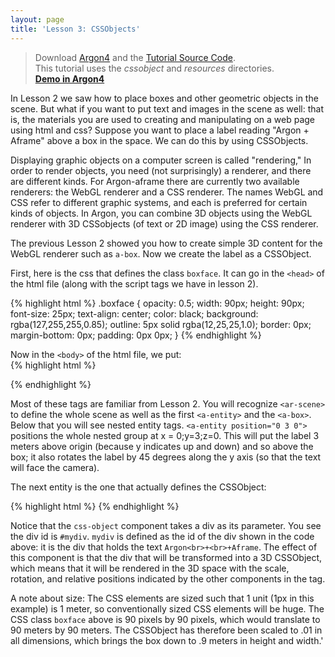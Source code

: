 ```yaml
---
layout: page
title: 'Lesson 3: CSSObjects'
---
```

> Download [Argon4](http://argonjs.io/argon-app) and the [Tutorial Source Code](https://github.com/argonjs/design-aids/tree/gh-pages/code). <br> This tutorial uses the *cssobject* and *resources* directories.<br> **[Demo in Argon4](https://github.com/argonjs/design-aids/tree/gh-pages/code/cssobject/)**


In Lesson 2 we saw how to place boxes and other geometric objects in the scene. But what if you want to put text and images in the scene as well: that is, the materials you are used to creating and manipulating on a web page using html and css? Suppose you want to place a label reading "Argon + Aframe" above a box in the space. We can do this by using CSSObjects. 

Displaying graphic objects on a computer screen is called "rendering," In order to render objects, you need (not surprisingly) a renderer, and there are different kinds. For Argon-aframe there are currently two available renderers: the WebGL renderer and a CSS renderer. The names WebGL and CSS refer to different graphic systems, and each is preferred for certain kinds of objects. In Argon, you can combine 3D objects using the WebGL renderer with 3D CSSobjects (of text or 2D image) using the CSS renderer. 

The previous Lesson 2 showed you how to create simple 3D content for the WebGL renderer such as `a-box`. Now we create the label as a CSSObject. 

First, here is the css that defines the class `boxface`. It can go in the `<head>` of the html file (along with the script tags we have in lesson 2). 
 
{% highlight html %}
.boxface {
    opacity: 0.5;
    width: 90px;
    height: 90px;
    font-size: 25px;
    text-align: center;
    color: black;
    background: rgba(127,255,255,0.85);
    outline: 5px solid rgba(12,25,25,1.0);
    border: 0px;
    margin-bottom: 0px;
    padding: 0px 0px;
}
{% endhighlight %}
 
Now in the `<body>` of the html file, we put:  
{% highlight html %}
    <div hidden>
      <div id="mydiv" class="boxface">Argon<br>+<br>AFrame</div>
    </div>
    <ar-scene>
      <a-entity id="helloworld" position="0 -1 -8">
        <a-box position="-1 0.5 1" rotation="0 45 0" width="1" 
               height="1" depth="1"  color="#4CC3D9" ></a-box>
        <a-entity position="0 3 0" rotation="0 45 0">
            <a-entity css-object="div: #mydiv" scale="0.01 0.01 0.01" rotation="0 0 0" position="0 0 0.5">
            </a-entity>
        </a-entity>
      </a-entity>
    </ar-scene>
{% endhighlight %}

Most of these tags are familiar from Lesson 2. You will recognize `<ar-scene>` to define the whole scene as well as the first `<a-entity>` and the `<a-box>`.  Below that you will see nested entity tags. `<a-entity position="0 3 0">` positions the whole nested group at x = 0;y=3;z=0. This will put the label 3 meters above origin (because y indicates up and down) and so above the box; it also rotates the label by 45 degrees along the y axis (so that the text will face the camera). 

The next entity is the one that actually defines the CSSObject:

{% highlight html %}
   <a-entity css-object="div: #mydiv" scale="0.01 0.01 0.01" rotation="0 0 0" position="0 0 0.5"></a-entity>
{% endhighlight %}

Notice that the `css-object` component takes a div as its parameter. You see the div id is `#mydiv`.  `mydiv` is defined as the id of the div shown in the code above: it is the div that holds the text `Argon<br>+<br>+Aframe`. The effect of this component is that the div that will be transformed into a 3D CSSObject, which means that it will be rendered in the 3D space with the scale, rotation, and relative positions indicated by the other components in the tag.  

A note about size: The CSS elements are sized such that 1 unit (1px in this example) is 1 meter, so conventionally sized CSS elements will be huge. The CSS class `boxface` above is 90 pixels by 90 pixels, which would translate to 90 meters by 90 meters. The CSSObject has therefore been scaled to .01 in all dimensions, which brings the box down to .9 meters in height and width.'